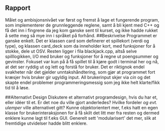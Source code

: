 ﻿Rapport
--------------------------------
Målet og ambisjonsnivået var først og fremst å lage et fungerende program, som implementerer de grunnleggende reglene, samt å bli kjent med C++ og få
det inn i fingrene da jeg kom ganske sent til kurset, og ikke hadde rukket å sette meg så mye inn i språket på forhånd.
##Beskrivelse
Programmet er ganske enkelt. Det er klassen card som definerer et spillekort (verdi og type), og klassen card_deck som da inneholder kort, med funksjoner
for å stokke, dele ut OSV. Resten ligger i fila blackjack.cpp, altså selve spilllogikken, I/O med bruker og funksjoner for å regne ut poengsummer og
gevinster. Fokuset var kun på å få spillet til å kjøre godt i terminal her og nå, at det ser ryddig ut og lett og forstå for bruker. Det er 
riktignok endel svakheter når det gjelder unntakshåndtering, som gjør at programmet fort kræsjer hvis bruker gir ugyldig input. All brukerinput
skjer via *cin* og det skapte endel problemer programmeringsmessig som jeg ikke helt klarte/fikk tid til å løse.


##Alternativt Design
Diskutere et alternativt programdesign, hvis du har et, eller idéer til et. Er det noe du ville gjort anderledes? Hvilke fordeler *og evt. ulemper* ville alternativet gitt?
Kunne objektorientert mer, f.eks hatt en egen klasse for brukerinteraksjonen for å få skilt det litt mer fra resten og dermed enklere kunne lagt til
f.eks GUI. Generelt sett 'modularisert' det mer, slik at fremtidige utvidelser hadde blitt enklere.